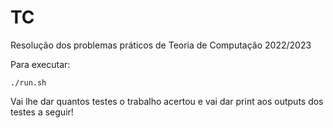 # TC
Resolução dos problemas práticos de Teoria de Computação 2022/2023


Para executar:
```
./run.sh
```
Vai lhe dar quantos testes o trabalho acertou e vai dar print aos outputs dos testes a seguir!
